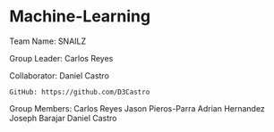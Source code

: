 # Machine-Learning
Team Name:  SNAILZ

Group Leader: Carlos Reyes

Collaborator: Daniel Castro
    
    GitHub: https://github.com/D3Castro

Group Members:
  Carlos Reyes
  Jason Pieros-Parra
  Adrian Hernandez
  Joseph Barajar
  Daniel Castro
